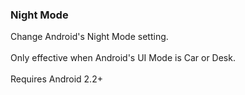 ### Night Mode

Change Android\'s Night Mode setting.\
\
Only effective when Android\'s UI Mode is Car or Desk.\
\
Requires Android 2.2+

